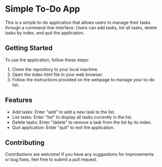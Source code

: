<h1>Simple To-Do App</h1>

This is a simple to-do application that allows users to manage their tasks through a command-line interface. Users can add tasks, list all tasks, delete tasks by index, and quit the application.

<h2>Getting Started</h2>

To use the application, follow these steps:

1. Clone the repository to your local machine.
2. Open the index.html file in your web browser.
3. Follow the instructions provided on the webpage to manage your to-do list.


<h2>Features</h2>

<ul>
    <li>Add tasks: Enter "add" to add a new task to the list.</li>
    <li>List tasks: Enter "list" to display all tasks currently in the list.</li>
    <li>Delete tasks: Enter "delete" to remove a task from the list by its index.</li>
    <li>Quit application: Enter "quit" to exit the application.</li>
  </ul>

<h2>Contributing</h2>

Contributions are welcome! If you have any suggestions for improvements or bug fixes, feel free to submit a pull request.
